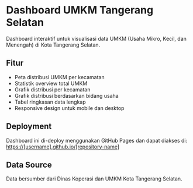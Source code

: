 # Dashboard UMKM Tangerang Selatan

Dashboard interaktif untuk visualisasi data UMKM (Usaha Mikro, Kecil, dan Menengah) di Kota Tangerang Selatan.

## Fitur

- Peta distribusi UMKM per kecamatan
- Statistik overview total UMKM
- Grafik distribusi per kecamatan
- Grafik distribusi berdasarkan bidang usaha
- Tabel ringkasan data lengkap
- Responsive design untuk mobile dan desktop

## Deployment

Dashboard ini di-deploy menggunakan GitHub Pages dan dapat diakses di: [https://[username].github.io/[repository-name]](https://[username].github.io/[repository-name])

## Data Source

Data bersumber dari Dinas Koperasi dan UMKM Kota Tangerang Selatan.
